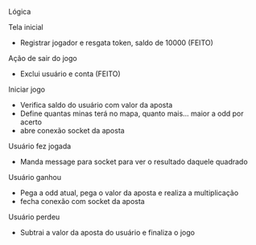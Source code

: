 Lógica

Tela inicial
- Registrar jogador e resgata token, saldo de 10000 (FEITO)

Ação de sair do jogo
- Exclui usuário e conta (FEITO)

Iniciar jogo
- Verifica saldo do usuário com valor da aposta
- Define quantas minas terá no mapa, quanto mais... maior a odd por acerto
- abre conexão socket da aposta

Usuário fez jogada
- Manda message para socket para ver o resultado daquele quadrado

Usuário ganhou
- Pega a odd atual, pega o valor da aposta e realiza a multiplicação
- fecha conexão com socket da aposta

Usuário perdeu
- Subtrai a valor da aposta do usuário e finaliza o jogo